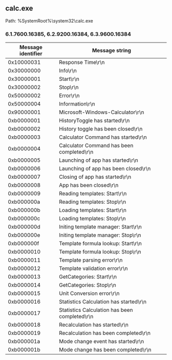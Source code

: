 ## calc.exe

Path: %SystemRoot%\system32\calc.exe

### 6.1.7600.16385, 6.2.9200.16384, 6.3.9600.16384

Message identifier | Message string
--- | ---
0x10000031 | Response Time\r\n
0x30000000 | Info\r\n
0x30000001 | Start\r\n
0x30000002 | Stop\r\n
0x50000002 | Error\r\n
0x50000004 | Information\r\n
0x90000001 | Microsoft-Windows-Calculator\r\n
0xb0000001 | HistoryToggle has started\r\n
0xb0000002 | History toggle has been closed\r\n
0xb0000003 | Calculator Command has started\r\n
0xb0000004 | Calculator Command has been completed\r\n
0xb0000005 | Launching of app has started\r\n
0xb0000006 | Launching of app has been closed\r\n
0xb0000007 | Closing of app has started\r\n
0xb0000008 | App has been closed\r\n
0xb0000009 | Reading templates: Start\r\n
0xb000000a | Reading templates: Stop\r\n
0xb000000b | Loading templates: Start\r\n
0xb000000c | Loading templates: Stop\r\n
0xb000000d | Initing template manager: Start\r\n
0xb000000e | Initing template manager: Stop\r\n
0xb000000f | Template formula lookup: Start\r\n
0xb0000010 | Template formula lookup: Stop\r\n
0xb0000011 | Template parsing error\r\n
0xb0000012 | Template validation error\r\n
0xb0000013 | GetCategories: Start\r\n
0xb0000014 | GetCategories: Stop\r\n
0xb0000015 | Unit Conversion error\r\n
0xb0000016 | Statistics Calculation has started\r\n
0xb0000017 | Statistics Calculation has been completed\r\n
0xb0000018 | Recalculation has started\r\n
0xb0000019 | Recalculation has been completed\r\n
0xb000001a | Mode change event has started\r\n
0xb000001b | Mode change has been completed\r\n
